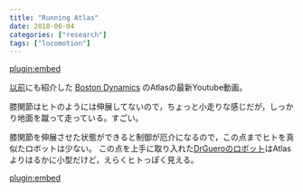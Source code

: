 ```yaml
---
title: "Running Atlas"
date: 2018-06-04
categories: ["research"]
tags: ["locomotion"]
---
```


[plugin:embed](https://www.youtube.com/watch?v=vjSohj-Iclc)

[以前](../160225-AtlasByBostonDynamics)にも紹介した
[Boston Dynamics](http://www.bostondynamics.com/) のAtlasの最新Youtube動画。

膝関節はヒトのようには伸展してないので，ちょっと小走りな感じだが，しっかり地面を蹴って走っている。すごい。

<!--more-->

膝関節を伸展させた状態ができると制御が厄介になるので，この点までヒトを真似たロボットは少ない。
この点を上手に取り入れた[DrGueroのロボット](https://www.youtube.com/watch?v=C9aJY0Wt9PA)はAtlasよりはるかに小型だけど，えらくヒトっぽく見える。

[plugin:embed](https://www.youtube.com/watch?v=C9aJY0Wt9PA)
